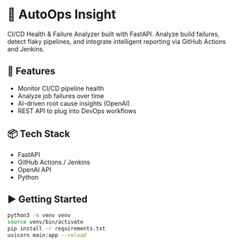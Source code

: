 # 🚀 AutoOps Insight

CI/CD Health & Failure Analyzer built with FastAPI. Analyze build failures, detect flaky pipelines, and integrate intelligent reporting via GitHub Actions and Jenkins.

## 🔧 Features

- Monitor CI/CD pipeline health
- Analyze job failures over time
- AI-driven root cause insights (OpenAI)
- REST API to plug into DevOps workflows

## 📦 Tech Stack

- FastAPI
- GitHub Actions / Jenkins
- OpenAI API
- Python

## ▶️ Getting Started

```bash
python3 -m venv venv
source venv/bin/activate
pip install -r requirements.txt
uvicorn main:app --reload

